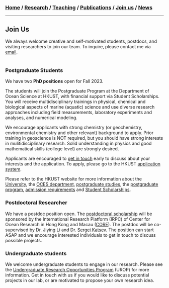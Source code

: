 

### [**Home**](README.md)  /  [**Research**](Research.md)  /  [**Teaching**](Teaching.md)   /  [**Publications**](Publications.md)  /  [**Join us**](joinus.md)  /  [**News**](News.md) 
---
## Join Us

We always welcome creative and self-motivated students, postdocs, and visiting researchers to join our team. 
To inquire, please contact me via [email](mailto:jiyingli@ust.hk).
 <br/><br/>

### Postgraduate Students

We have two **PhD positions** open for Fall 2023. 

The students will join the Postgraduate Program at the Department of Ocean Science at HKUST, with financial support via Student Scholarships. You will receive multidisciplinary trainings in physical, chemical and biological aspects of marine (aquatic) science and use diverse research approaches including field measurements, laboratory experiments and analyses, and numerical modeling. 

We encourage applicants with strong chemistry (or geochemistry, environmental chemistry and other relevant) background to apply. Prior training in geoscience is NOT required, but you should have strong interests in mulitidisciplinary research. Solid understanding in physics and good mathematical skills (college level) are strongly desired. 

Applicants are encouraged to [get in touch](mailto:jiyingli@ust.hk) early to discuss about your interests and the application. To apply, please go to the HKUST [application system](https://pg.ust.hk/prospective-students/admissions/online-application). 

Please refer to the HKUST website for more information about the [University](https://www.ust.hk/), the [OCES department](https://oces.ust.hk/), [postgraduate studies](https://pg.ust.hk/prospective-students/home), the [postgraduate program](https://oces.ust.hk/program-overview), [admission requirements](https://pg.ust.hk/prospective-students/admissions/admission-requirements) and [Student Scholarships](https://pg.ust.hk/prospective-students/scholarship-fees/generous-scholarship).

### Postdoctoral Researcher 
We have a postdoc position open. The [postdoctoral scholarship](https://core-hkmacau.hkust.edu.hk/sites/default/files/2022-02/CORE/Advertisement%20(to%20be%20posted%20on%20CORE%20web).pdf) will be sponsored by the International Research Platform (IRPC) of Center for Ocean Research in Hong Kong and Macau ([CORE](https://core-hkmacau.ust.hk)). The postdoc will be co-supervised by Dr. Jiying Li and Dr. [Sergei Katsev](https://sites.google.com/d.umn.edu/katsev-lab/home). The position can start ASAP and we encourage interested individuals to get in touch to discuss possible projects. 

### Undergraduate students 
We welcome undergraduate students to engage in our research. Please see the [Undergraduate Research Opportunities Program](https://urop.ust.hk/) (UROP) for more information. Get in touch with us if you would like to discuss potential projects in our lab, or are motivated to propose your own research idea. 

